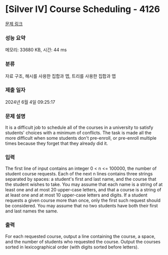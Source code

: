 # [Silver IV] Course Scheduling - 4126 

[문제 링크](https://www.acmicpc.net/problem/4126) 

### 성능 요약

메모리: 33680 KB, 시간: 44 ms

### 분류

자료 구조, 해시를 사용한 집합과 맵, 트리를 사용한 집합과 맵

### 제출 일자

2024년 6월 4일 09:25:17

### 문제 설명

<p>It is a difficult job to schedule all of the courses in a university to satisfy students' choices with a minimum of conflicts. The task is made all the more difficult when some students don't pre-enroll, or pre-enroll multiple times because they forget that they already did it.</p>

### 입력 

 <p>The first line of input contains an integer 0 < n <= 100000, the number of student course requests. Each of the next n lines contains three strings separated by spaces: a student's first and last name, and the course that the student wishes to take. You may assume that each name is a string of at least one and at most 20 upper-case letters, and that a course is a string of at least one and at most 10 upper-case letters and digits. If a student requests a given course more than once, only the first such request should be considered. You may assume that no two students have both their first and last names the same.</p>

### 출력 

 <p>For each requested course, output a line containing the course, a space, and the number of students who requested the course. Output the courses sorted in lexicographical order (with digits sorted before letters).</p>

